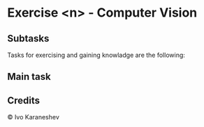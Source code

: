 # Exercise \<n> - Computer Vision

## Subtasks

Tasks for exercising and gaining knowladge are the following:

## Main task

## Credits

©️ Ivo Karaneshev
